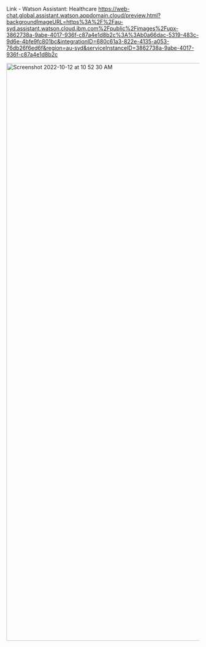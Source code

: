 

Link - Watson Assistant: Healthcare
https://web-chat.global.assistant.watson.appdomain.cloud/preview.html?backgroundImageURL=https%3A%2F%2Fau-syd.assistant.watson.cloud.ibm.com%2Fpublic%2Fimages%2Fupx-3862738a-9abe-4017-936f-c87a4e1d8b2c%3A%3Ab0a66dac-5319-483c-9d6e-4bfe9fc801bc&integrationID=680c61a3-822e-4135-a053-76db26f6ed6f&region=au-syd&serviceInstanceID=3862738a-9abe-4017-936f-c87a4e1d8b2c


<img width="1507" alt="Screenshot 2022-10-12 at 10 52 30 AM" src="https://user-images.githubusercontent.com/99942998/195257014-56282ab9-4451-42df-a695-4c9113b59fba.png">
